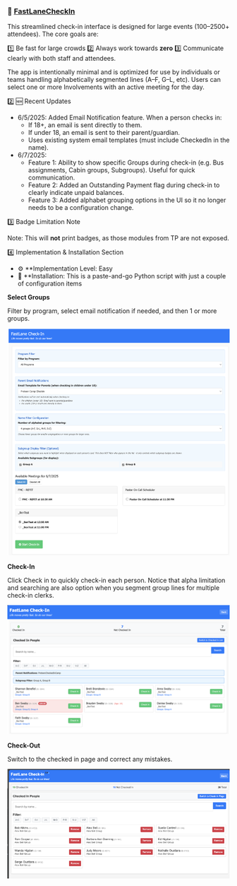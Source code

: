 ### 🚗 [FastLaneCheckIn](https://github.com/bswaby/Touchpoint/tree/main/TPxi/FastLaneCheckIn)
This streamlined check-in interface is designed for large events (100–2500+ attendees). The core goals are:

1️⃣ Be fast for large crowds
2️⃣ Always work towards <b>zero</b>
3️⃣ Communicate clearly with both staff and attendees.

The app is intentionally minimal and is optimized for use by individuals or teams handling alphabetically segmented lines (A–F, G–L, etc). Users can select one or more Involvements with an active meeting for the day.

2️⃣ 🆕 Recent Updates
- 6/5/2025: Added Email Notification feature. When a person checks in:
  - If 18+, an email is sent directly to them.
  - If under 18, an email is sent to their parent/guardian.
  - Uses existing system email templates (must include CheckedIn in the name).
- 6/7/2025:
  - Feature 1: Ability to show specific Groups during check-in (e.g. Bus assignments, Cabin groups, Subgroups). Useful for quick communication.
  - Feature 2: Added an Outstanding Payment flag during check-in to clearly indicate unpaid balances.
  - Feature 3: Added alphabet grouping options in the UI so it no longer needs to be a configuration change.


3️⃣ Badge Limitation Note

Note: This will <b>not</b> print badges, as those modules from TP are not exposed.

4️⃣ Implementation & Installation Section
- ⚙️ **Implementation Level: Easy
- 🧩 **Installation: This is a paste-and-go Python script with just a couple of configuration items


<summary><strong>Select Groups</strong></summary>
<p>Filter by program, select email notification if needed, and then 1 or more groups.</p>
<p align="center">
  <img src="https://github.com/bswaby/Touchpoint/raw/main/TPxi/FastLaneCheckIn/FLC-SelectGroups.png" width="700">
</p>

<summary><strong>Check-In</strong></summary>
<p>Click Check in to quickly check-in each person.  Notice that alpha limitation and searching are also option when you segment group lines for multiple check-in clerks.</p>
<p align="center">
  <img src="https://github.com/bswaby/Touchpoint/raw/main/TPxi/FastLaneCheckIn/FLC-CheckIn.png" width="700">
</p>

<summary><strong>Check-Out</strong></summary>
<p>Switch to the checked in page and correct any mistakes.</p>
<p align="center">
  <img src="https://github.com/bswaby/Touchpoint/raw/main/TPxi/FastLaneCheckIn/FLC-CheckOut.png" width="700">
</p>

